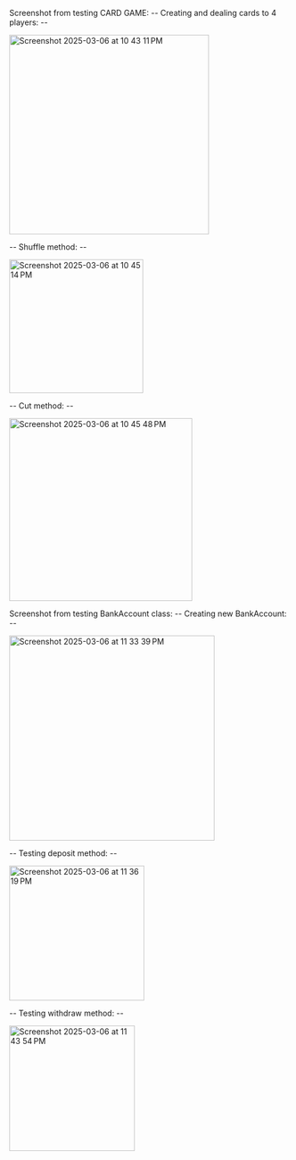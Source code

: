 Screenshot from testing CARD GAME:
  -- Creating and dealing cards to 4 players: --

<img width="358" alt="Screenshot 2025-03-06 at 10 43 11 PM" src="https://github.com/user-attachments/assets/a1a6e7cb-c2b7-4efe-b7cf-c7438a2ba473" />

  -- Shuffle method: --
  
<img width="240" alt="Screenshot 2025-03-06 at 10 45 14 PM" src="https://github.com/user-attachments/assets/10ddeac8-bb11-47e1-9276-db83896cf220" />

 -- Cut method: --
  
<img width="328" alt="Screenshot 2025-03-06 at 10 45 48 PM" src="https://github.com/user-attachments/assets/18734903-c089-4e71-a61a-3a0fb5f4ff74" />

Screenshot from testing BankAccount class:
  -- Creating new BankAccount: --

<img width="368" alt="Screenshot 2025-03-06 at 11 33 39 PM" src="https://github.com/user-attachments/assets/6c41ccd9-9921-411c-8b09-7cf8028013ca" />

  -- Testing deposit method: --
  
<img width="242" alt="Screenshot 2025-03-06 at 11 36 19 PM" src="https://github.com/user-attachments/assets/ae39cc5e-9ca7-48b0-9e30-9f6c7c34aaba" />

  -- Testing withdraw method: --

<img width="225" alt="Screenshot 2025-03-06 at 11 43 54 PM" src="https://github.com/user-attachments/assets/91c39a39-b3a6-4c19-8087-ef9d7ad1b5ca" />
